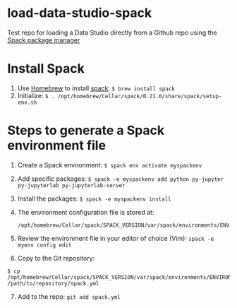 # load-data-studio-spack
Test repo for loading a Data Studio directly from a Github repo using the [Spack package manager](https://spack.readthedocs.io/)

# Install Spack

1. Use [Homebrew](https://brew.sh/) to install [spack](https://formulae.brew.sh/formula/spack): `$ brew install spack`
2. Initialize: `$ . /opt/homebrew/Cellar/spack/0.21.0/share/spack/setup-env.sh`

# Steps to generate a Spack environment file

1. Create a Spack environment: `$ spack env activate myspackenv`
2. Add specific packages: `$ spack -e myspackenv add python py-jupyter py-jupyterlab py-jupyterlab-server`
3. Install the packages: `$ spack -e myspackenv install`
4. The environment configuration file is stored at:

   ```
   /opt/homebrew/Cellar/spack/SPACK_VERSION/var/spack/environments/ENVIRONMENT_NAME/spack.yaml
   ```
   
5. Review the environment file in your editor of choice (Vim): `spack -e myenv config edit`
6. Copy to the Git repository:

  ```
  $ cp /opt/homebrew/Cellar/spack/SPACK_VERSION/var/spack/environments/ENVIRONMENT_NAME/spack.yaml /path/to/repository/spack.yml
  ```

7. Add to the repo: `git add spack.yml`
